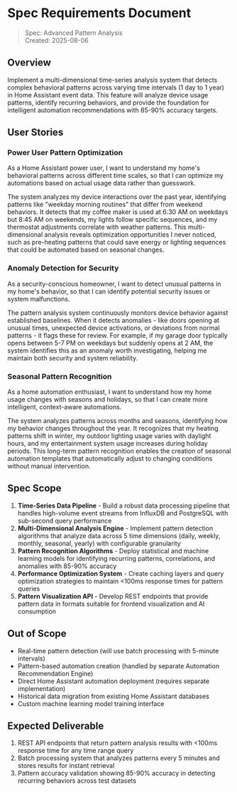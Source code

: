 # Spec Requirements Document

> Spec: Advanced Pattern Analysis  
> Created: 2025-08-06

## Overview

Implement a multi-dimensional time-series analysis system that detects complex behavioral patterns across varying time intervals (1 day to 1 year) in Home Assistant event data. This feature will analyze device usage patterns, identify recurring behaviors, and provide the foundation for intelligent automation recommendations with 85-90% accuracy targets.

## User Stories

### Power User Pattern Optimization

As a Home Assistant power user, I want to understand my home's behavioral patterns across different time scales, so that I can optimize my automations based on actual usage data rather than guesswork.

The system analyzes my device interactions over the past year, identifying patterns like "weekday morning routines" that differ from weekend behaviors. It detects that my coffee maker is used at 6:30 AM on weekdays but 8:45 AM on weekends, my lights follow specific sequences, and my thermostat adjustments correlate with weather patterns. This multi-dimensional analysis reveals optimization opportunities I never noticed, such as pre-heating patterns that could save energy or lighting sequences that could be automated based on seasonal changes.

### Anomaly Detection for Security

As a security-conscious homeowner, I want to detect unusual patterns in my home's behavior, so that I can identify potential security issues or system malfunctions.

The pattern analysis system continuously monitors device behavior against established baselines. When it detects anomalies - like doors opening at unusual times, unexpected device activations, or deviations from normal patterns - it flags these for review. For example, if my garage door typically opens between 5-7 PM on weekdays but suddenly opens at 2 AM, the system identifies this as an anomaly worth investigating, helping me maintain both security and system reliability.

### Seasonal Pattern Recognition

As a home automation enthusiast, I want to understand how my home usage changes with seasons and holidays, so that I can create more intelligent, context-aware automations.

The system analyzes patterns across months and seasons, identifying how my behavior changes throughout the year. It recognizes that my heating patterns shift in winter, my outdoor lighting usage varies with daylight hours, and my entertainment system usage increases during holiday periods. This long-term pattern recognition enables the creation of seasonal automation templates that automatically adjust to changing conditions without manual intervention.

## Spec Scope

1. **Time-Series Data Pipeline** - Build a robust data processing pipeline that handles high-volume event streams from InfluxDB and PostgreSQL with sub-second query performance
2. **Multi-Dimensional Analysis Engine** - Implement pattern detection algorithms that analyze data across 5 time dimensions (daily, weekly, monthly, seasonal, yearly) with configurable granularity
3. **Pattern Recognition Algorithms** - Deploy statistical and machine learning models for identifying recurring patterns, correlations, and anomalies with 85-90% accuracy
4. **Performance Optimization System** - Create caching layers and query optimization strategies to maintain <100ms response times for pattern queries
5. **Pattern Visualization API** - Develop REST endpoints that provide pattern data in formats suitable for frontend visualization and AI consumption

## Out of Scope

- Real-time pattern detection (will use batch processing with 5-minute intervals)
- Pattern-based automation creation (handled by separate Automation Recommendation Engine)
- Direct Home Assistant automation deployment (requires separate implementation)
- Historical data migration from existing Home Assistant databases
- Custom machine learning model training interface

## Expected Deliverable

1. REST API endpoints that return pattern analysis results with <100ms response time for any time range query
2. Batch processing system that analyzes patterns every 5 minutes and stores results for instant retrieval
3. Pattern accuracy validation showing 85-90% accuracy in detecting recurring behaviors across test datasets